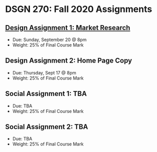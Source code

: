 # DSGN 270: Fall 2020 Assignments
## [Design Assignment 1: Market Research](https://sait-wbdv.github.io/assessments/dsgn270/design/assignment-1)
- Due: Sunday, September 20 @ 8pm
- Weight: 25% of Final Course Mark

## Design Assignment 2: Home Page Copy
- Due: Thursday, Sept 17 @ 8pm
- Weight: 25% of Final Course Mark

## Social Assignment 1: TBA
- Due: TBA
- Weight: 25% of Final Course Mark

## Social Assignment 2: TBA
- Due: TBA
- Weight: 25% of Final Course Mark
